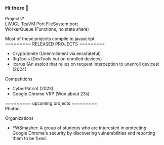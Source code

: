 ### Hi there 👋  
Projects?  
LWJGL TeaVM Port
FileSystem port  
WorkerQueue (Functions, no state share)  

Most of these projects compile to javascript  
========= RELEASED PROJECTS =========
- CryptoSmite (Unenrollment via encstateful)
- RigTools (DevTools but on enrolled devices)
- Icarus (An exploit that relies on request interception to unenroll devices) (2024)

Competitions
- CyberPatriot (2023)
- Google Chrome VRP (Won about 23k)



========= upcoming projects =========  
Photon  

Organizations
- FWSmasher: A group of students who are interested in protecting Google Chrome's security by discovering vulnerabilities and reporting them to be fixed.
  
